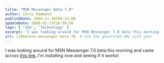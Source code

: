 ```yaml
---
title: "MSN Messenger Beta 7.0"
author: Chris Hammond
publishDate: 2004-11-30T08:33:00
updateDate: 2008-01-23T16:50:50
tags: [ 'SEO', 'Technology' ]
excerpt: "I was looking around for MSN Messenger 7.0 beta this morning and came across this link.&nbsp;I'm installing now and seeing if it..."
url: /2004/msn-messenger-beta-70  # Use the generated URL with year
---
```

I was looking around for MSN Messenger 7.0 beta this morning and came across <A href="https://g.msn.com/1cl9partnerenus/710 ">this link.</A>&nbsp;I'm installing now and seeing if it works!
